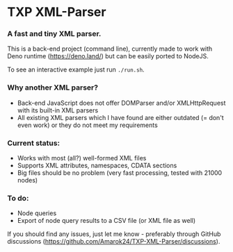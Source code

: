 # TXP XML-Parser

### A fast and tiny XML parser.

This is a back-end project (command line), currently made to work with Deno runtime (https://deno.land/) but can be easily ported to NodeJS.

To see an interactive example just run `./run.sh`.

### Why another XML parser?
- Back-end JavaScript does not offer DOMParser and/or XMLHttpRequest with its built-in XML parsers
- All existing XML parsers which I have found are either outdated (= don't even work) or they do not meet my requirements

### Current status:
- Works with most (all?) well-formed XML files
- Supports XML attributes, namespaces, CDATA sections
- Big files should be no problem (very fast processing, tested with 21000 nodes)

### To do:
- Node queries
- Export of node query results to a CSV file (or XML file as well)

If you should find any issues, just let me know - preferably through GitHub discussions (https://github.com/Amarok24/TXP-XML-Parser/discussions).
